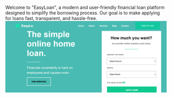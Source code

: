 Welcome to  "EasyLoan", a modern and user-friendly financial loan platform designed to simplify the borrowing process. Our goal is to make applying for loans fast, transparent, and hassle-free.
![image Alt](https://github.com/VijayAdla/web-projects/blob/a394a83fae71b8a0be73398ae3f6e5df69c2ad1b/poster%20.png)
